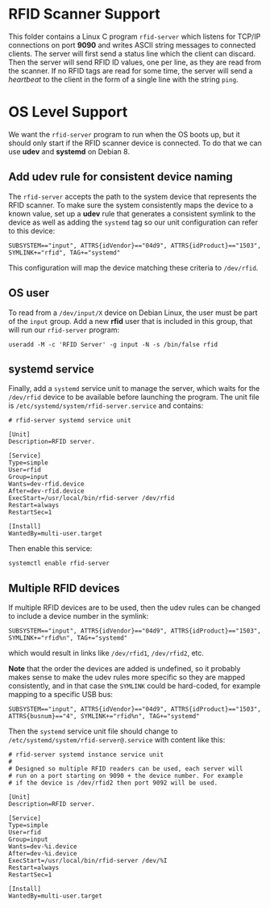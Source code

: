 # RFID Scanner Support

This folder contains a Linux C program `rfid-server` which listens for
TCP/IP connections on port **9090** and writes ASCII string messages to 
connected clients. The server will first send a status line which the
client can discard. Then the server will send RFID ID values, one per
line, as they are read from the scanner. If no RFID tags are read
for some time, the server will send a _heartbeat_ to the client in the
form of a single line with the string `ping`.

# OS Level Support

We want the `rfid-server` program to run when the OS boots up, but
it should only start if the RFID scanner device is connected. To 
do that we can use **udev** and **systemd** on Debian 8.

## Add udev rule for consistent device naming

The `rfid-server` accepts the path to the system device that represents
the RFID scanner. To make sure the system consistently maps the device
to a known value, set up a **udev** rule that generates a consistent 
symlink to the device as well as adding the `systemd` tag so our unit
configuration can refer to this device:

	SUBSYSTEM=="input", ATTRS{idVendor}=="04d9", ATTRS{idProduct}=="1503", SYMLINK+="rfid", TAG+="systemd"

This configuration will map the device matching these criteria to `/dev/rfid`.

## OS user

To read from a `/dev/input/X` device on Debian Linux, the user must
be part of the `input` group. Add a new **rfid** user that is included in
this group, that will run our `rfid-server` program:

	useradd -M -c 'RFID Server' -g input -N -s /bin/false rfid

## systemd service

Finally, add a `systemd` service unit to manage the server, which waits
for the `/dev/rfid` device to be available before launching the program.
The unit file is `/etc/systemd/system/rfid-server.service` and contains:

	# rfid-server systemd service unit 

	[Unit]
	Description=RFID server.

	[Service]
	Type=simple
	User=rfid
	Group=input
	Wants=dev-rfid.device
	After=dev-rfid.device
	ExecStart=/usr/local/bin/rfid-server /dev/rfid
	Restart=always
	RestartSec=1

	[Install]
	WantedBy=multi-user.target

Then enable this service:

	systemctl enable rfid-server

## Multiple RFID devices

If multiple RFID devices are to be used, then the udev rules can be changed
to include a device number in the symlink:

	SUBSYSTEM=="input", ATTRS{idVendor}=="04d9", ATTRS{idProduct}=="1503", SYMLINK+="rfid%n", TAG+="systemd"

which would result in links like `/dev/rfid1`, `/dev/rfid2`, etc.

**Note** that the order the devices are added is undefined, so it probably
makes sense to make the udev rules more specific so they are mapped 
consistently, and in that case the `SYMLINK` could be hard-coded, for 
example mapping to a specific USB bus:

	SUBSYSTEM=="input", ATTRS{idVendor}=="04d9", ATTRS{idProduct}=="1503", ATTRS{busnum}=="4", SYMLINK+="rfid%n", TAG+="systemd"


Then the `systemd` service unit file should change to 
`/etc/systemd/system/rfid-server@.service` with content like this:

	# rfid-server systemd instance service unit
	#
	# Designed so multiple RFID readers can be used, each server will
	# run on a port starting on 9090 + the device number. For example
	# if the device is /dev/rfid2 then port 9092 will be used.
	
	[Unit]
	Description=RFID server.
	
	[Service]
	Type=simple
	User=rfid
	Group=input
	Wants=dev-%i.device
	After=dev-%i.device
	ExecStart=/usr/local/bin/rfid-server /dev/%I
	Restart=always
	RestartSec=1
	
	[Install]
	WantedBy=multi-user.target
